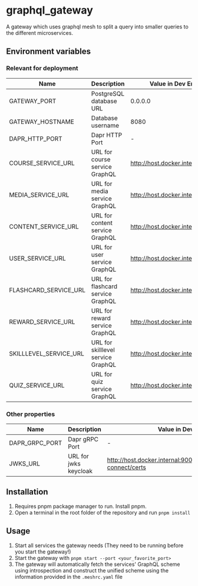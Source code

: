 # graphql_gateway
A gateway which uses graphql mesh to split a query into smaller queries to the different microservices.
## Environment variables

### Relevant for deployment

| Name                   | Description                        | Value in Dev Environment                                                   | Value in Prod Environment                                           |
|------------------------|------------------------------------|----------------------------------------------------------------------------|---------------------------------------------------------------------|
| GATEWAY_PORT           | PostgreSQL database URL            | 0.0.0.0                                                                    | 0.0.0.0                                                             |
| GATEWAY_HOSTNAME       | Database username                  | 8080                                                                       | 8080                                                                |
| DAPR_HTTP_PORT         | Dapr HTTP Port                     | -                                                                          | 3500                                                                |
| COURSE_SERVICE_URL     | URL for course service GraphQL     | http://host.docker.internal:2001/graphql                                   | http://localhost:3500/v1.0/invoke/course-service/method/graphql     |
| MEDIA_SERVICE_URL      | URL for media service GraphQL      | http://host.docker.internal:3001/graphql                                   | http://localhost:3500/v1.0/invoke/media-service/method/graphql      |
| CONTENT_SERVICE_URL    | URL for content service GraphQL    | http://host.docker.internal:4001/graphql                                   | http://localhost:3500/v1.0/invoke/content-service/method/graphql    |
| USER_SERVICE_URL       | URL for user service GraphQL       | http://host.docker.internal:5001/graphql                                   | http://localhost:3500/v1.0/invoke/user-service/method/graphql       |
| FLASHCARD_SERVICE_URL  | URL for flashcard service GraphQL  | http://host.docker.internal:6001/graphql                                   | http://localhost:3500/v1.0/invoke/flashcard-service/method/graphql  |
| REWARD_SERVICE_URL     | URL for reward service GraphQL     | http://host.docker.internal:7001/graphql                                   | http://localhost:3500/v1.0/invoke/reward-service/method/graphql     |
| SKILLLEVEL_SERVICE_URL | URL for skilllevel service GraphQL | http://host.docker.internal:8001/graphql                                   | http://localhost:3500/v1.0/invoke/skilllevel-service/method/graphql |
| QUIZ_SERVICE_URL       | URL for quiz service GraphQL       | http://host.docker.internal:9001/graphql                                   | http://localhost:3500/v1.0/invoke/quiz-service/method/graphql       |                                                               |


### Other properties
| Name                   | Description                        | Value in Dev Environment                                                   | Value in Prod Environment                                           |
|------------------------|------------------------------------|----------------------------------------------------------------------------|---------------------------------------------------------------------|
| DAPR_GRPC_PORT         | Dapr gRPC Port                     | -                                                                          | 50001                                                               |
| JWKS_URL               | URL for jwks keycloak              | http://host.docker.internal:9009/realms/GITS/protocol/openid-connect/certs | http://keycloak/keycloak/realms/GITS/protocol/openid-connect/certs  |

## Installation

1. Requires pnpm package manager to run. Install pnpm.
2. Open a terminal in the root folder of the repository and run `pnpm install`

## Usage

1. Start all services the gateway needs (They need to be running before you start the gateway!)
2. Start the gateway with `pnpm start --port <your_favorite_port>`
3. The gateway will automatically fetch the services' GraphQL scheme using introspection and construct the unified scheme using the information provided in the `.meshrc.yaml` file
